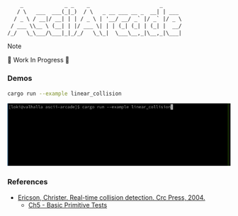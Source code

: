 ```
    _             _ _    _                      _
   / \   ___  ___(_|_)  / \   _ __ ___ __ _  __| | ___
  / _ \ / __|/ __| | | / _ \ | '__/ __/ _` |/ _` |/ _ \
 / ___ \\__ \ (__| | |/ ___ \| | | (_| (_| | (_| |  __/
/_/   \_\___/\___|_|_/_/   \_\_|  \___\__,_|\__,_|\___|
```

> [!NOTE]
> 🚧 Work In Progress 🚧

### Demos

```bash
cargo run --example linear_collision
```
![linear_collision_demo](./examples/gifs/linear_collision_demo.gif)

### References
- [Ericson, Christer. Real-time collision detection. Crc Press, 2004.](https://www.sciencedirect.com/book/9781558607323/real-time-collision-detection)
    - [Ch5 - Basic Primitive Tests](https://www.sciencedirect.com/science/article/abs/pii/B9781558607323500103)
